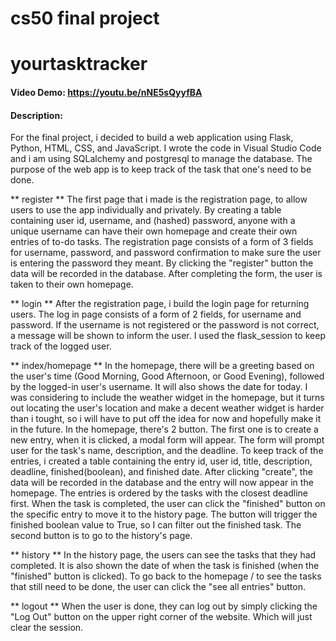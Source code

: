# cs50 final project 
# yourtasktracker
#### Video Demo:  https://youtu.be/nNE5sQyyfBA
#### Description:
For the final project, i decided to build a web application using Flask, Python, HTML, CSS, and JavaScript.
I wrote the code in Visual Studio Code and i am using SQLalchemy and postgresql to manage the database.
The purpose of the web app is to keep track of the task that one's need to be done.

** register **
The first page that i made is the registration page, to allow users to use the app individually and privately. By creating a table containing user id, username, and (hashed) password,
anyone with a unique username can have their own homepage and create their own entries of to-do tasks.
The registration page consists of a form of 3 fields for username, password, and password confirmation to make sure the user is entering the password they meant.
By clicking the "register" button the data will be recorded in the database.
After completing the form, the user is taken to their own homepage.

** login **
After the registration page, i build the login page for returning users. The log in page consists of a form of 2 fields, for username and password.
If the username is not registered or the password is not correct, a message will be shown to inform the user.
I used the flask_session to keep track of the logged user.

** index/homepage **
In the homepage, there will be a greeting based on the user's time (Good Morning, Good Afternoon, or Good Evening), followed by the logged-in user's username.
It will also shows the date for today.
I was considering to include the weather widget in the homepage, but it turns out locating the user's location and make a decent weather widget is harder than i tought,
so i will have to put off the idea for now and hopefully make it in the future.
In the homepage, there's 2 button.
The first one is to create a new entry, when it is clicked, a modal form will appear. The form will prompt user for the task's name, description, and the deadline.
To keep track of the entries, i created a table containing the entry id, user id, title, description, deadline, finished(boolean), and finished date.
After clicking "create", the data will be recorded in the database and
the entry will now appear in the homepage. The entries is ordered by the tasks with the closest deadline first.
When the task is completed, the user can click the "finished" button on the specific entry to move it to the history page. The button will trigger the finished boolean value to True,
so I can filter out the finished task.
The second button is to go to the history's page.

** history **
In the history page, the users can see the tasks that they had completed. It is also shown the date of when the task is finished (when the "finished" button is clicked).
To go back to the homepage / to see the tasks that still need to be done, the user can click the "see all entries" button.

** logout **
When the user is done, they can log out by simply clicking the "Log Out" button on the upper right corner of the website. Which will just clear the session.
